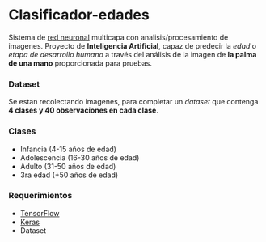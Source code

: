 # Clasificador-edades
Sistema de [red neuronal](https://www.xeridia.com/blog/redes-neuronales-artificiales-que-son-y-como-se-entrenan-parte-i) multicapa con analisis/procesamiento de imagenes.
Proyecto de **Inteligencia Artificial**, capaz de predecir la *edad* o *etapa de
desarrollo humano* a través del análisis de la imagen de **la palma de una mano** proporcionada para pruebas.

### Dataset
Se estan recolectando imagenes, para completar un *dataset*
que contenga **4 clases y 40 observaciones en cada clase**.

### Clases
- Infancia (4-15 años de edad)
- Adolescencia (16-30 años de edad)
- Adulto (31-50 años de edad)
- 3ra edad (+50 años de edad)

### Requerimientos
- [TensorFlow](https://www.tensorflow.org/install?hl=es-419)
- [Keras](https://www.tutorialspoint.com/keras/keras_installation.htm)
- Dataset